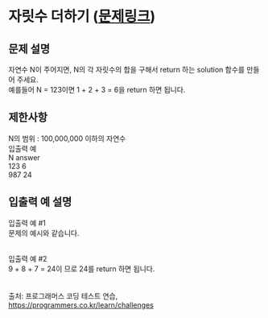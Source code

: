 # 자릿수 더하기 ([문제링크](https://school.programmers.co.kr/learn/courses/30/lessons/12931))

## 문제 설명
자연수 N이 주어지면, N의 각 자릿수의 합을 구해서 return 하는 solution 함수를 만들어 주세요.<br/>
예를들어 N = 123이면 1 + 2 + 3 = 6을 return 하면 됩니다.<br/>

## 제한사항
N의 범위 : 100,000,000 이하의 자연수<br/>
입출력 예<br/>
N	answer<br/>
123	6<br/>
987	24<br/>

## 입출력 예 설명
입출력 예 #1 <br/>
문제의 예시와 같습니다.<br/><br/>

입출력 예 #2<br/>
9 + 8 + 7 = 24이 므로 24를 return 하면 됩니다.<br/>
<br/><br/>
출처: 프로그래머스 코딩 테스트 연습, https://programmers.co.kr/learn/challenges